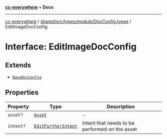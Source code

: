 [**cc-everywhere**](../../../../../../index.md) • **Docs**

***

[cc-everywhere](../../../../../../index.md) / [shared/src/types/module/DocConfig.types](../index.md) / EditImageDocConfig

# Interface: EditImageDocConfig

## Extends

- [`BaseDocConfig`](../../../DesignConfig.types/interfaces/BaseDocConfig.md)

## Properties

| Property | Type | Description |
| ------ | ------ | ------ |
| `asset?` | [`Asset`](../../../Asset.types/type-aliases/Asset.md) | - |
| `intent?` | [`EditFurtherIntent`](../../../ExportConfig.types/enumerations/EditFurtherIntent.md) | intent that needs to be performed on the asset |
